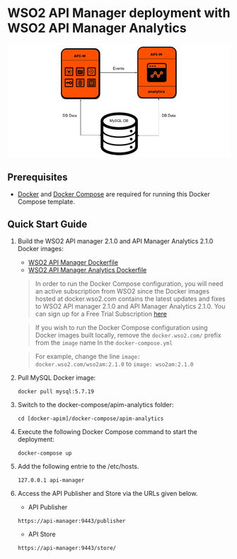 # WSO2 API Manager deployment with WSO2 API Manager Analytics

![alt tag](deployment-diagram.png)

## Prerequisites

 * [Docker](https://www.docker.com/get-docker) and [Docker Compose](https://docs.docker.com/compose/install/#install-compose) are required for running this Docker Compose template.

## Quick Start Guide

1. Build the WSO2 API manager 2.1.0 and API Manager Analytics 2.1.0 Docker images:
     *  [WSO2 API Manager Dockerfile](../../dockerfiles/apim/README.md)
     *  [WSO2 API Manager Analytics Dockerfile](../../dockerfiles/apim-analytics/README.md)
     
    > In order to run the Docker Compose configuration, you will need an active subscription from WSO2 since the 
    Docker images hosted at docker.wso2.com contains the latest updates and fixes to WSO2 API manager 2.1.0 and API Manager Analytics 2.1.0. You can sign up for a Free Trial Subscription [here](https://wso2.com/free-trial-subscription)
 
    > If you wish to run the Docker Compose configuration using Docker images built locally, remove the `docker.wso2.com/` prefix from the `image` name In the `docker-compose.yml`
      
    > For example, change the line `image: docker.wso2.com/wso2am:2.1.0` to `image: wso2am:2.1.0`
2. Pull MySQL Docker image:
     ```
     docker pull mysql:5.7.19
     ```

3. Switch to the docker-compose/apim-analytics folder:
    ```
    cd [docker-apim]/docker-compose/apim-analytics
    ```

4. Execute the following Docker Compose command to start the deployment:
    ```
    docker-compose up
    ```

5. Add the following entrie to the /etc/hosts.
    ```
    127.0.0.1 api-manager
    ```
6. Access the API Publisher and Store via the URLs given below.

    * API Publisher
    ```
    https://api-manager:9443/publisher
    ```

    * API Store
    ```
    https://api-manager:9443/store/
    ```
